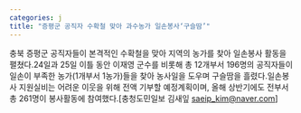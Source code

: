 ```yaml
---
categories: j
title: "증평군 공직자 수확철 맞아 과수농가 일손봉사‘구슬땀’"
---
```

충북 증평군 공직자들이 본격적인 수확철을 맞아 지역의 농가를 찾아 일손봉사 활동을 펼쳤다.24일과 25일 이틀 동안 이재영 군수를 비롯해 총 12개부서 196명의 공직자들이 일손이 부족한 농가(1개부서 1농가)들을 찾아 농사일을 도우며 구슬땀을 흘렸다.일손봉사 지원실비는 어려운 이웃을 위해 전액 기부할 예정계획이며, 올해 상반기에도 전부서 총 261명이 봉사활동에 참여했다.[충청도민일보 김새잎 saeip_kim@naver.com]